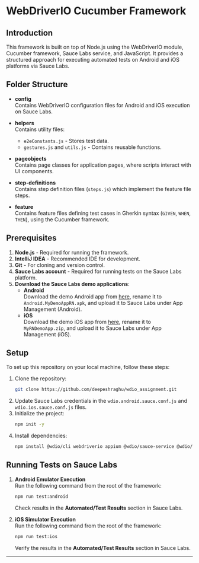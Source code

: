 
# WebDriverIO Cucumber Framework

## Introduction

This framework is built on top of Node.js using the WebDriverIO module, Cucumber framework, Sauce Labs service, and JavaScript. It provides a structured approach for executing automated tests on Android and iOS platforms via Sauce Labs.

## Folder Structure

- **config**  
  Contains WebDriverIO configuration files for Android and iOS execution on Sauce Labs.

- **helpers**  
  Contains utility files:
    - `e2eConstants.js` - Stores test data.
    - `gestures.js` and `utils.js` - Contains reusable functions.

- **pageobjects**  
  Contains page classes for application pages, where scripts interact with UI components.

- **step-definitions**  
  Contains step definition files (`steps.js`) which implement the feature file steps.

- **feature**  
  Contains feature files defining test cases in Gherkin syntax (`GIVEN`, `WHEN`, `THEN`), using the Cucumber framework.

## Prerequisites

1. **Node.js** - Required for running the framework.
2. **IntelliJ IDEA** - Recommended IDE for development.
3. **Git** - For cloning and version control.
4. **Sauce Labs account** - Required for running tests on the Sauce Labs platform.
5. **Download the Sauce Labs demo applications**:
    - **Android**  
      Download the demo Android app from [here](https://github.com/saucelabs/my-demo-app-rn/releases/download/v1.3.0/Android-MyDemoAppRN.1.3.0.build-244.apk), rename it to `Android.MyDemoAppRN.apk`, and upload it to Sauce Labs under App Management (Android).
    - **iOS**  
      Download the demo iOS app from [here](https://github.com/saucelabs/my-demo-app-rn/releases/download/v1.3.0/iOS-Simulator-MyRNDemoApp.1.3.0-162.zip), rename it to `MyRNDemoApp.zip`, and upload it to Sauce Labs under App Management (iOS).

## Setup

To set up this repository on your local machine, follow these steps:

1. Clone the repository:
   ```bash
   git clone https://github.com/deepeshraghu/wdio_assignment.git
   ```
2. Update Sauce Labs credentials in the `wdio.android.sauce.conf.js` and `wdio.ios.sauce.conf.js` files.
3. Initialize the project:
   ```bash
   npm init -y
   ```
4. Install dependencies:
   ```bash
   npm install @wdio/cli webdriverio appium @wdio/sauce-service @wdio/local-runner @wdio/cucumber-framework @wdio/spec-reporter @cucumber/cucumber @wdio/chai-assertion
   ```

## Running Tests on Sauce Labs

1. **Android Emulator Execution**  
   Run the following command from the root of the framework:
   ```bash
   npm run test:android
   ```
   Check results in the **Automated/Test Results** section in Sauce Labs.

2. **iOS Simulator Execution**  
   Run the following command from the root of the framework:
   ```bash
   npm run test:ios
   ```
   Verify the results in the **Automated/Test Results** section in Sauce Labs.

---
